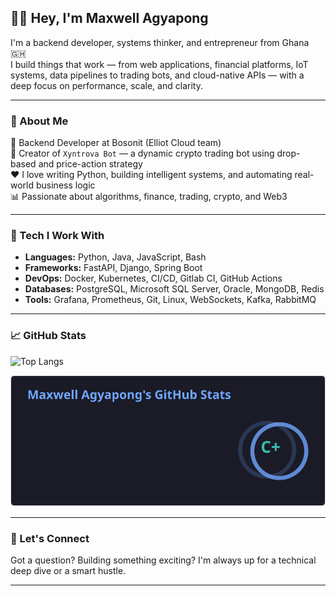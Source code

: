 ## 👋🏾 Hey, I'm Maxwell Agyapong

I'm a backend developer, systems thinker, and entrepreneur from Ghana 🇬🇭  
I build things that work — from web applications, financial platforms, IoT systems, data pipelines to trading bots, and cloud-native APIs — with a deep focus on performance, scale, and clarity.

---

### 🚀 About Me

💼 Backend Developer at Bosonit (Elliot Cloud team)  
🤖 Creator of `Xyntrova Bot` — a dynamic crypto trading bot using drop-based and price-action strategy  
❤️ I love writing Python, building intelligent systems, and automating real-world business logic  
📊 Passionate about algorithms, finance, trading, crypto, and Web3  

---

### 🧱 Tech I Work With

- **Languages:** Python, Java, JavaScript, Bash  
- **Frameworks:** FastAPI, Django, Spring Boot  
- **DevOps:** Docker, Kubernetes, CI/CD, Gitlab CI, GitHub Actions  
- **Databases:** PostgreSQL, Microsoft SQL Server, Oracle, MongoDB, Redis  
- **Tools:** Grafana, Prometheus, Git, Linux, WebSockets, Kafka, RabbitMQ  

---

### 📈 GitHub Stats

![Top Langs](https://github-readme-stats.vercel.app/api/top-langs/?username=maxwellagyapong&layout=compact&theme=tokyonight)  
<!--START_STATS-->
<img src="stats.svg" alt="GitHub Stats"/>
<!--END_STATS-->


---

### 💬 Let's Connect

Got a question? Building something exciting? I'm always up for a technical deep dive or a smart hustle.

---
